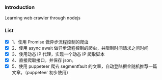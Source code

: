 ### Introduction

Learning web crawler through nodejs

### List

* [x] 1、使用 Promise 做异步流程控制的爬虫
* [x] 2、使用 async await 做异步流程控制的爬虫，并限制时间请求之间时间
* [x] 3、使用动态 IP 代理，实现一个动态 IP 爬取脚本
* [x] 4、直接爬取接口，并保存 json。
* [x] 5、使用 puppeteer 爬去 segmentfault 的文章，自动登陆掘金随机推荐一篇文章。（puppeteer 初步使用）
